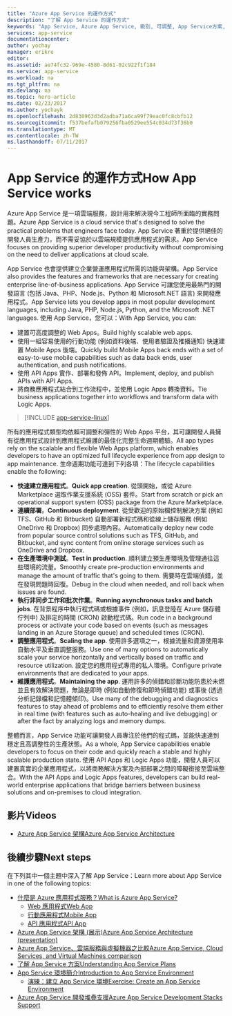 ```yaml
---
title: "Azure App Service 的運作方式"
description: "了解 App Service 的運作方式"
keywords: "App Service, Azure App Service, 級別, 可調整, App Service方案, App Service 成本"
services: app-service
documentationcenter: 
author: yochay
manager: erikre
editor: 
ms.assetid: ae74fc32-969e-4580-8d61-02c922f1f184
ms.service: app-service
ms.workload: na
ms.tgt_pltfrm: na
ms.devlang: na
ms.topic: hero-article
ms.date: 02/23/2017
ms.author: yochayk
ms.openlocfilehash: 2d830963d3d2adba71a6ca99f79eac0fc8cbfb12
ms.sourcegitcommit: f537befafb079256fba0529ee554c034d73f36b0
ms.translationtype: MT
ms.contentlocale: zh-TW
ms.lasthandoff: 07/11/2017
---
```

# <a name="how-app-service-works"></a><span data-ttu-id="2923e-104">App Service 的運作方式</span><span class="sxs-lookup"><span data-stu-id="2923e-104">How App Service works</span></span>
<span data-ttu-id="2923e-105">Azure App Service 是一項雲端服務，設計用來解決現今工程師所面臨的實務問題。</span><span class="sxs-lookup"><span data-stu-id="2923e-105">Azure App Service is a cloud service that's designed to solve the practical problems that engineers face today.</span></span>
<span data-ttu-id="2923e-106">App Service 著重於提供絕佳的開發人員生產力，而不需妥協於以雲端規模提供應用程式的需求。</span><span class="sxs-lookup"><span data-stu-id="2923e-106">App Service focuses on providing superior developer productivity without compromising on the need to deliver applications at cloud scale.</span></span> 

<span data-ttu-id="2923e-107">App Service 也會提供建立企業營運應用程式所需的功能與架構。</span><span class="sxs-lookup"><span data-stu-id="2923e-107">App Service also provides the features and frameworks that are necessary for creating enterprise line-of-business applications.</span></span> <span data-ttu-id="2923e-108">App Service 可讓您使用最熱門的開發語言 (包括 Java、PHP、Node.js、Python 和 Microsoft.NET 語言) 來開發應用程式。</span><span class="sxs-lookup"><span data-stu-id="2923e-108">App Service lets you develop apps in most popular development languages, including Java, PHP, Node.js, Python, and the Microsoft .NET languages.</span></span> <span data-ttu-id="2923e-109">使用 App Service，您可以：</span><span class="sxs-lookup"><span data-stu-id="2923e-109">With App Service, you can:</span></span>

* <span data-ttu-id="2923e-110">建置可高度調整的 Web Apps。</span><span class="sxs-lookup"><span data-stu-id="2923e-110">Build highly scalable web apps.</span></span>
* <span data-ttu-id="2923e-111">使用一組容易使用的行動功能 (例如資料後端、使用者驗證及推播通知) 快速建置 Mobile Apps 後端。</span><span class="sxs-lookup"><span data-stu-id="2923e-111">Quickly build Mobile Apps back ends with a set of easy-to-use mobile capabilities such as data back ends, user authentication, and push notifications.</span></span>
* <span data-ttu-id="2923e-112">使用 API Apps 實作、部署和發佈 API。</span><span class="sxs-lookup"><span data-stu-id="2923e-112">Implement, deploy, and publish APIs with API Apps.</span></span>
* <span data-ttu-id="2923e-113">將商務應用程式結合到工作流程中，並使用 Logic Apps 轉換資料。</span><span class="sxs-lookup"><span data-stu-id="2923e-113">Tie business applications together into workflows and transform data with Logic Apps.</span></span>

> [!INCLUDE [app-service-linux](../../includes/app-service-linux.md)]
> 
> 

<span data-ttu-id="2923e-114">所有的應用程式類型均依賴可調整和彈性的 Web Apps 平台，其可讓開發人員擁有從應用程式設計到應用程式維護的最佳化完整生命週期體驗。</span><span class="sxs-lookup"><span data-stu-id="2923e-114">All app types rely on the scalable and flexible Web Apps platform, which enables developers to have an optimized full lifecycle experience from app design to app maintenance.</span></span> <span data-ttu-id="2923e-115">生命週期功能可達到下列各項：</span><span class="sxs-lookup"><span data-stu-id="2923e-115">The lifecycle capabilities enable the following:</span></span>

* <span data-ttu-id="2923e-116">**快速建立應用程式**。</span><span class="sxs-lookup"><span data-stu-id="2923e-116">**Quick app creation**.</span></span> <span data-ttu-id="2923e-117">從頭開始，或從 Azure Marketplace 選取作業支援系統 (OSS) 套件。</span><span class="sxs-lookup"><span data-stu-id="2923e-117">Start from scratch or pick an operational support system (OSS) package from the Azure Marketplace.</span></span>
* <span data-ttu-id="2923e-118">**連續部署**。</span><span class="sxs-lookup"><span data-stu-id="2923e-118">**Continuous deployment**.</span></span> <span data-ttu-id="2923e-119">從受歡迎的原始檔控制解決方案 (例如 TFS、GitHub 和 Bitbucket) 自動部署新程式碼和從線上儲存服務 (例如 OneDrive 和 Dropbox) 同步處理內容。</span><span class="sxs-lookup"><span data-stu-id="2923e-119">Automatically deploy new code from popular source control solutions such as TFS, GitHub, and Bitbucket, and sync content from online storage services such as OneDrive and Dropbox.</span></span>
* <span data-ttu-id="2923e-120">**在生產環境中測試**。</span><span class="sxs-lookup"><span data-stu-id="2923e-120">**Test in production**.</span></span> <span data-ttu-id="2923e-121">順利建立預生產環境及管理通往這些環境的流量。</span><span class="sxs-lookup"><span data-stu-id="2923e-121">Smoothly create pre-production environments and manage the amount of traffic that's going to them.</span></span> <span data-ttu-id="2923e-122">需要時在雲端偵錯，並在發現問題時回復。</span><span class="sxs-lookup"><span data-stu-id="2923e-122">Debug in the cloud when needed, and roll back when issues are found.</span></span>
* <span data-ttu-id="2923e-123">**執行非同步工作和批次作業**。</span><span class="sxs-lookup"><span data-stu-id="2923e-123">**Running asynchronous tasks and batch jobs**.</span></span> <span data-ttu-id="2923e-124">在背景程序中執行程式碼或根據事件 (例如，訊息登陸在 Azure 儲存體佇列中) 及排定的時間 (CRON) 啟動程式碼。</span><span class="sxs-lookup"><span data-stu-id="2923e-124">Run code in a background process or activate your code based on events (such as messages landing in an Azure Storage queue) and scheduled times (CRON).</span></span>
* <span data-ttu-id="2923e-125">**調整應用程式**。</span><span class="sxs-lookup"><span data-stu-id="2923e-125">**Scaling the app**.</span></span> <span data-ttu-id="2923e-126">使用許多選項之一，根據流量和資源使用率自動水平及垂直調整服務。</span><span class="sxs-lookup"><span data-stu-id="2923e-126">Use one of many options to automatically scale your service horizontally and vertically based on traffic and resource utilization.</span></span> <span data-ttu-id="2923e-127">設定您的應用程式專用的私人環境。</span><span class="sxs-lookup"><span data-stu-id="2923e-127">Configure private environments that are dedicated to your apps.</span></span>   
* <span data-ttu-id="2923e-128">**維護應用程式**。</span><span class="sxs-lookup"><span data-stu-id="2923e-128">**Maintaining the app**.</span></span> <span data-ttu-id="2923e-129">運用許多的偵錯和診斷功能防患於未燃並且有效解決問題，無論是即時 (例如自動修復和即時偵錯功能) 或事後 (透過分析記錄檔和記憶體傾印)。</span><span class="sxs-lookup"><span data-stu-id="2923e-129">Use many of the debugging and diagnostics features to stay ahead of problems and to efficiently resolve them either in real time (with features such as auto-healing and live debugging) or after the fact by analyzing logs and memory dumps.</span></span>

<span data-ttu-id="2923e-130">整體而言，App Service 功能可讓開發人員專注於他們的程式碼，並能快速達到穩定且高調整性的生產狀態。</span><span class="sxs-lookup"><span data-stu-id="2923e-130">As a whole, App Service capabilities enable developers to focus on their code and quickly reach a stable and highly scalable production state.</span></span> <span data-ttu-id="2923e-131">使用 API Apps 和 Logic Apps 功能，開發人員可以建置真實的企業應用程式，以將商務解決方案及內部部署之間的障礙銜接至雲端整合。</span><span class="sxs-lookup"><span data-stu-id="2923e-131">With the API Apps and Logic Apps features, developers can build real-world enterprise applications that bridge barriers between business solutions and on-premises to cloud integration.</span></span> 

## <a name="videos"></a><span data-ttu-id="2923e-132">影片</span><span class="sxs-lookup"><span data-stu-id="2923e-132">Videos</span></span>
* [<span data-ttu-id="2923e-133">Azure App Service 架構</span><span class="sxs-lookup"><span data-stu-id="2923e-133">Azure App Service Architecture</span></span>](https://azure.microsoft.com/documentation/videos/why-azure-web-sites-plus-architecture/)

## <a name="next-steps"></a><span data-ttu-id="2923e-134">後續步驟</span><span class="sxs-lookup"><span data-stu-id="2923e-134">Next steps</span></span>

<span data-ttu-id="2923e-135">在下列其中一個主題中深入了解 App Service：</span><span class="sxs-lookup"><span data-stu-id="2923e-135">Learn more about App Service in one of the following topics:</span></span>

* [<span data-ttu-id="2923e-136">什麼是 Azure 應用程式服務？</span><span class="sxs-lookup"><span data-stu-id="2923e-136">What is Azure App Service?</span></span>](app-service-value-prop-what-is.md)
  * [<span data-ttu-id="2923e-137">Web 應用程式</span><span class="sxs-lookup"><span data-stu-id="2923e-137">Web App</span></span>](../app-service-web/app-service-web-overview.md)
  * [<span data-ttu-id="2923e-138">行動應用程式</span><span class="sxs-lookup"><span data-stu-id="2923e-138">Mobile App</span></span>](../app-service-mobile/app-service-mobile-value-prop.md)
  * [<span data-ttu-id="2923e-139">API 應用程式</span><span class="sxs-lookup"><span data-stu-id="2923e-139">API App</span></span>](../app-service-api/app-service-api-apps-why-best-platform.md)
* [<span data-ttu-id="2923e-140">Azure App Service 架構 (展示)</span><span class="sxs-lookup"><span data-stu-id="2923e-140">Azure App Service Architecture (presentation)</span></span>](http://www.slideshare.net/maartenba/windows-azure-web-sites-things-they-dont-teach-kids-in-school-comunity-day-2013)
* [<span data-ttu-id="2923e-141">Azure App Service、雲端服務與虛擬機器之比較</span><span class="sxs-lookup"><span data-stu-id="2923e-141">Azure App Service, Cloud Services, and Virtual Machines comparison</span></span>](../app-service-web/choose-web-site-cloud-service-vm.md)
* [<span data-ttu-id="2923e-142">了解 App Service 方案</span><span class="sxs-lookup"><span data-stu-id="2923e-142">Understanding App Service Plans</span></span>](azure-web-sites-web-hosting-plans-in-depth-overview.md)
* [<span data-ttu-id="2923e-143">App Service 環境簡介</span><span class="sxs-lookup"><span data-stu-id="2923e-143">Introduction to App Service Environment</span></span>](../app-service-web/app-service-app-service-environment-intro.md)
  * [<span data-ttu-id="2923e-144">演練：建立 App Service 環境</span><span class="sxs-lookup"><span data-stu-id="2923e-144">Exercise: Create an App Service Environment</span></span>](../app-service-web/app-service-web-how-to-create-an-app-service-environment.md)
* [<span data-ttu-id="2923e-145">Azure App Service 開發堆疊支援</span><span class="sxs-lookup"><span data-stu-id="2923e-145">Azure App Service Development Stacks Support</span></span>](https://azure.microsoft.com/blog/windows-azure-websites-development-stacks-support/)



